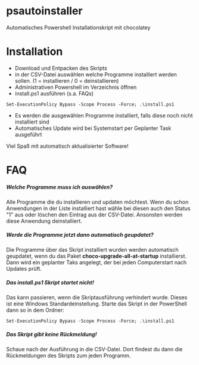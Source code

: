 # psautoinstaller
Automatisches Powershell Installationskript mit chocolatey

# Installation

- Download und Entpacken des Skripts 
- in der CSV-Datei auswählen welche Programme installiert werden sollen. (1 = installieren / 0 = deinstallieren)
- Administrativen Powershell im Verzeichnis öffnen 
- install.ps1 ausführen (s.a. FAQs)
```
Set-ExecutionPolicy Bypass -Scope Process -Force; .\install.ps1
``` 
- Es werden die ausgewählen Programme installiert, falls diese noch nicht installiert sind
- Automatisches Update wird bei Systemstart per Geplanter Task ausgeführt

Viel Spaß mit automatisch aktualisierter Software!

# FAQ

##### Welche Programme muss ich auswählen?
Alle Programme die du installieren und updaten möchtest. Wenn du schon Anwendungen in der Liste installiert hast wähle bei diesen auch den Status "1" aus oder löschen den Eintrag aus der CSV-Datei. Ansonsten werden diese Anwendung deinstalliert.

##### Werde die Programme jetzt dann automatisch geupdatet?
Die Programme über das Skript installiert wurden werden automatisch geupdatet, wenn du das Paket **choco-upgrade-all-at-startup** installierst. Dann wird ein geplanter Taks angelegt, der bei jeden Computerstart nach Updates prüft.

##### Das install.ps1 Skript startet nicht!
Das kann passieren, wenn die Skriptausführung verhindert wurde. Dieses ist eine Windows Standardeinstellung.
Starte das Skript in der PowerShell dann so in dem Ordner: 
```
Set-ExecutionPolicy Bypass -Scope Process -Force; .\install.ps1
```
##### Das Skript gibt keine Rückmeldung!
Schaue nach der Ausführung in die CSV-Datei. Dort findest du dann die Rückmeldungen des Skripts zum jeden Programm.
